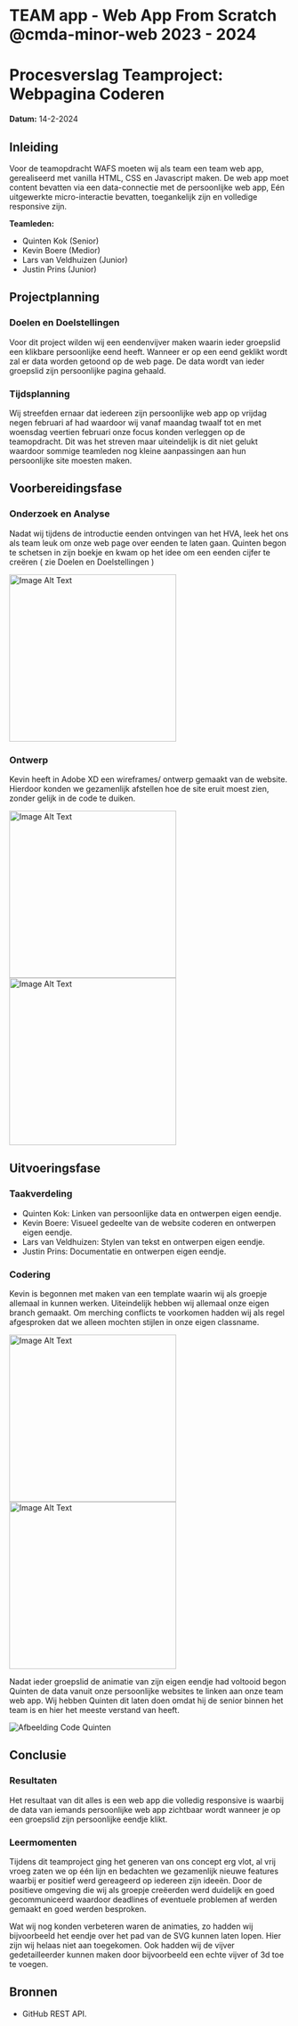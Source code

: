 # TEAM app - Web App From Scratch @cmda-minor-web 2023 - 2024

# Procesverslag Teamproject: Webpagina Coderen

**Datum:** 14-2-2024

## Inleiding

Voor de teamopdracht WAFS moeten wij als team een team web app, gerealiseerd met vanilla HTML, CSS en Javascript maken. De web app moet content bevatten via een data-connectie met de persoonlijke web app, Eén uitgewerkte micro-interactie bevatten, toegankelijk zijn en volledige responsive zijn. 

**Teamleden:**
- Quinten Kok (Senior)
- Kevin Boere (Medior)
- Lars van Veldhuizen (Junior)
- Justin Prins (Junior)

## Projectplanning

### Doelen en Doelstellingen

Voor dit project wilden wij een eendenvijver maken waarin ieder groepslid een klikbare persoonlijke eend heeft. Wanneer er op een eend geklikt wordt zal er data worden getoond op de web page. De data wordt van ieder groepslid zijn persoonlijke pagina gehaald.

### Tijdsplanning

Wij streefden ernaar dat iedereen zijn persoonlijke web app op vrijdag negen februari af had waardoor wij vanaf maandag twaalf tot en met woensdag veertien februari onze focus konden verleggen op de teamopdracht. Dit was het streven maar uiteindelijk is dit niet gelukt waardoor sommige teamleden nog kleine aanpassingen aan hun persoonlijke site moesten maken.

## Voorbereidingsfase

### Onderzoek en Analyse

Nadat wij tijdens de introductie eenden ontvingen van het HVA, leek het ons als team leuk om onze web page over eenden te laten gaan. Quinten begon te schetsen in zijn boekje en kwam op het idee om een eenden cijfer te creëren ( zie Doelen en Doelstellingen )

<img src="https://github.com/KaoriYes/wafsEend/assets/118190801/e90f9fcf-137f-4fd1-96d0-0602f0d18c90" alt="Image Alt Text" width="300">

### Ontwerp

Kevin heeft in Adobe XD een wireframes/ ontwerp gemaakt van de website. Hierdoor konden we gezamenlijk afstellen hoe de site eruit moest zien, zonder gelijk in de code te duiken.

<img src="https://github.com/KaoriYes/wafsEend/assets/118190801/c0a83b5e-6386-48b1-9a59-725200b6e8b4" alt="Image Alt Text" width="300">
<img src="https://github.com/KaoriYes/wafsEend/assets/118190801/4b936f0b-738e-42ab-9f78-39d10257c104" alt="Image Alt Text" width="300">

## Uitvoeringsfase

### Taakverdeling

- Quinten Kok: Linken van persoonlijke data en ontwerpen eigen eendje.
- Kevin Boere: Visueel gedeelte van de website coderen en ontwerpen eigen eendje.
- Lars van Veldhuizen: Stylen van tekst en ontwerpen eigen eendje.
- Justin Prins: Documentatie en ontwerpen eigen eendje.

### Codering

Kevin is begonnen met maken van een template waarin wij als groepje allemaal in kunnen werken. Uiteindelijk hebben wij allemaal onze eigen branch gemaakt. Om merching conflicts te voorkomen hadden wij als regel afgesproken dat we alleen mochten stijlen in onze eigen classname.

<img src="https://github.com/KaoriYes/wafsEend/assets/118190801/0a362161-9a48-42c3-ab36-6ce930f03f81" alt="Image Alt Text" width="300">
<img src="https://github.com/KaoriYes/wafsEend/assets/118190801/5c99b8ad-4c10-4f8c-88e1-204851ee5b6e" alt="Image Alt Text" width="300">

Nadat ieder groepslid de animatie van zijn eigen eendje had voltooid begon Quinten de data vanuit onze persoonlijke websites te linken aan onze team web app. Wij hebben Quinten dit laten doen omdat hij de senior binnen het team is en hier het meeste verstand van heeft.

![Afbeelding Code Quinten](link_naar_afbeelding_code_quinten)

## Conclusie

### Resultaten

Het resultaat van dit alles is een web app die volledig responsive is waarbij de data van iemands persoonlijke web app zichtbaar wordt wanneer je op een groepslid zijn persoonlijke eendje klikt.

### Leermomenten

Tijdens dit teamproject ging het generen van ons concept erg vlot, al vrij vroeg zaten we op één lijn en bedachten we gezamenlijk nieuwe features waarbij er positief werd gereageerd op iedereen zijn ideeën. Door de positieve omgeving die wij als groepje creëerden werd duidelijk en goed gecommuniceerd waardoor deadlines of eventuele problemen af werden gemaakt en goed werden besproken. 

Wat wij nog konden verbeteren waren de animaties, zo hadden wij bijvoorbeeld het eendje over het pad van de SVG kunnen laten lopen. Hier zijn wij helaas niet aan toegekomen. Ook hadden wij de vijver gedetailleerder kunnen maken door bijvoorbeeld een echte vijver of 3d toe te voegen.

## Bronnen

- GitHub REST API.
